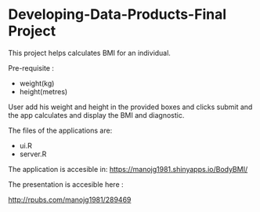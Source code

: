 Developing-Data-Products-Final Project
================================

This project helps calculates BMI for an individual.

Pre-requisite :
- weight(kg) 
- height(metres)

User add his weight and height in the provided boxes and clicks submit and the app calculates and display the BMI and diagnostic.

The files of the applications are:
* ui.R
* server.R

The application is accesible in: https://manojg1981.shinyapps.io/BodyBMI/

The presentation is accesible here  : 

http://rpubs.com/manojg1981/289469
